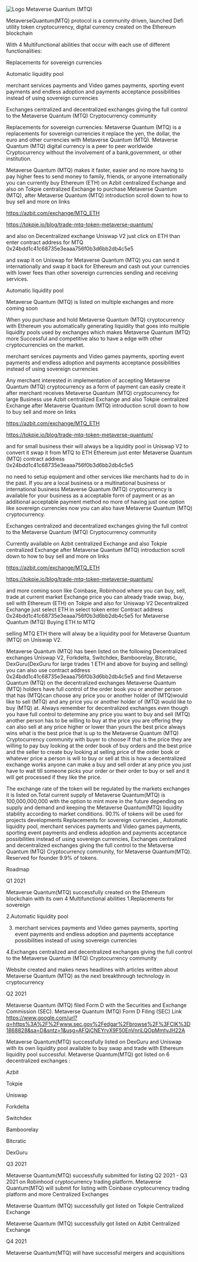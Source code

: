 ![Logo Metaverse Quantum (MTQ)](https://user-images.githubusercontent.com/84361151/125014046-cb0b7380-e021-11eb-874c-93d519b420dd.png)

<!---
MetaverseQuantum/MetaverseQuantum is a ✨ special ✨ repository because its `README.md` (this file) appears on your GitHub profile.
You can click the Preview link to take a look at your changes.
--->MetaverseQuantum(MTQ) protocol is a community driven, launched Defi utility token cryptocurrency, digital currency created on the Ethereum blockchain 

With 4 Multifunctional abilities that occur with each use of different functionalities:

 

Replacements for sovereign currencies

 

Automatic liquidity pool

 

merchant services payments and Video games payments, sporting event payments and endless adoption and payments acceptance possibilities instead of using sovereign currencies

 

Exchanges centralized and decentralized exchanges giving the full control to the Metaverse Quantum (MTQ) Cryptocurrency community

 

Replacements for sovereign currencies: Metaverse Quantum (MTQ) is a replacements for sovereign currencies it replace the yen, the dollar, the euro and other currencies with Metaverse Quantum (MTQ). Metaverse Quantum (MTQ) digital currency is a peer to peer worldwide Cryptocurrency without the involvement of a bank,government, or other institution. 

Metaverse Quantum (MTQ) makes it faster, easier and no more having to pay higher fees to send money to family, friends, or anyone internationally you can currently buy Ethereum (ETH) on Azbit centralized Exchange and also on  Tokpie centralized Exchange to purchase Metaverse Quantum (MTQ), after Metaverse Quantum (MTQ) introduction scroll down to how to buy sell and more on links



  https://azbit.com/exchange/MTQ_ETH



 https://tokpie.io/blog/trade-mtq-token-metaverse-quantum/ 



 and also on Decentralized exchange Uniswap V2 just click on ETH than enter contract address for MTQ 0x24bdd1c41c68735e3eaaa756f0b3d6bb2db4c5e5 

and swap it on Uniswap for Metaverse Quantum (MTQ) you can send it internationally and swap it back for Ethereum and cash out your currencies with lower fees than other sovereign currencies sending and receiving services.

 

Automatic liquidity pool

Metaverse Quantum (MTQ) is listed on multiple exchanges and more coming soon

When you purchase and hold Metaverse Quantum (MTQ) cryptocurrency with Ethereum you automatically generating liquidity that goes into multiple liquidity pools used by exchanges which makes Metaverse Quantum (MTQ) more Successful and competitive also to have a edge with other cryptocurrencies on the market.

 

merchant services payments and Video games payments, sporting event payments and endless adoption and payments acceptance possibilities instead of using sovereign currencies

Any merchant interested in implementation of accepting Metaverse Quantum (MTQ) cryptocurrency as a form of payment can easily create it after merchant receives Metaverse Quantum (MTQ) cryptocurrency for large Business use Azbit centralized Exchange and also  Tokpie centralized Exchange after Metaverse Quantum (MTQ) introduction scroll down to how to buy sell and more on links



 https://azbit.com/exchange/MTQ_ETH



 https://tokpie.io/blog/trade-mtq-token-metaverse-quantum/



 and for small business their will always be a liquidity pool in Uniswap V2 to convert it swap it from MTQ to ETH Ethereum just enter Metaverse Quantum (MTQ) contract address 0x24bdd1c41c68735e3eaaa756f0b3d6bb2db4c5e5  

no need to setup equipment and other services like merchants had to do in the past. If you are a local business or a multinational business or international business Metaverse Quantum (MTQ) cryptocurrency is available for your business as a acceptable form of payment or as an additional acceptable payment method no more of having just one option like sovereign currencies now you can also have Metaverse Quantum (MTQ) cryptocurrency.

 

Exchanges centralized and decentralized exchanges giving the full control to the Metaverse Quantum (MTQ) Cryptocurrency community 

Currently available on Azbit centralized Exchange and also Tokpie centralized Exchange after Metaverse Quantum (MTQ) introduction scroll down to how to buy sell and more on links



 https://azbit.com/exchange/MTQ_ETH



 https://tokpie.io/blog/trade-mtq-token-metaverse-quantum/ 



 and more coming soon like Coinbase, Robinhood where you can buy, sell, trade at current market Exchange price you can already trade swap, buy, sell with Ethereum (ETH) on Tokpie and also for Uniswap V2 Decentralized Exchange just select ETH in select token enter Contract address 0x24bdd1c41c68735e3eaaa756f0b3d6bb2db4c5e5 for Metaverse Quantum (MTQ)  Buying ETH to MTQ 

selling MTQ ETH there will alway be a liquidity pool for Metaverse Quantum (MTQ) on Uniswap V2.

Metaverse Quantum (MTQ) has been listed on the following Decentralized exchanges Uniswap V2, Forkdelta, Switchdex, Bamboorelay, Bitcratic, DexGuru(DexGuru for large trades 1 ETH and above for buying and selling) you can also use contract address 0x24bdd1c41c68735e3eaaa756f0b3d6bb2db4c5e5 and find Metaverse Quantum (MTQ) on the decentralized exchanges Metaverse Quantum (MTQ) holders have full control of the order book you or another person that has (MTQ)can choose any price you or another holder of (MTQ)would like to sell (MTQ) and any price you or another holder of (MTQ) would like to buy (MTQ) at. Always remember for decentralized exchanges even though you have full control to determine any price you want to buy and sell (MTQ) another person has to be willing to buy at the price you are offering they can also sell at any price higher or lower than yours the best price always wins what is the best price that is up to the Metaverse Quantum (MTQ) Cryptocurrency community with buyer to choose if that is the price they are willing to pay buy looking at the order book of buy orders and the best price and the seller to create buy looking at selling price of the order book or whatever price a person is will to buy or sell at this is how a decentralized exchange works anyone can make a buy and sell order at any price you just have to wait till someone picks your order or their order to buy or sell and it will get processed if they like the price.

 

The exchange rate of the token will be regulated by the markets exchanges it is listed on.Total current supply of Metaverse Quantum(MTQ) is 100,000,000,000 with the option to mint more in the future depending on supply and demand and keeping the Metaverse Quantum(MTQ) liquidity stability according to market conditions. 90.1% of tokens will be used for projects developments Replacements for sovereign currencies , Automatic liquidity pool, merchant services payments and Video games payments, sporting event payments and endless adoption and payments acceptance possibilities instead of using sovereign currencies, Exchanges centralized and decentralized exchanges giving the full control to the Metaverse Quantum (MTQ) Cryptocurrency community, for Metaverse Quantum(MTQ). Reserved for founder 9.9% of tokens. 





Roadmap

 

Q1 2021

Metaverse Quantum(MTQ) successfully created on the Ethereum blockchain with its own 4 Multifunctional abilities 1.Replacements for sovereign 

2.Automatic liquidity pool

3. merchant services payments and Video games payments, sporting event payments and endless adoption and payments acceptance possibilities instead of using sovereign currencies

4.Exchanges centralized and decentralized exchanges giving the full control to the Metaverse Quantum (MTQ) Cryptocurrency community 

Website created and makes news headlines with articles written about Metaverse Quantum (MTQ) as the next breakthrough technology in cryptocurrency 

 

Q2 2021

Metaverse Quantum (MTQ) filed Form D with the Securities and Exchange Commission (SEC). Metaverse Quantum (MTQ) Form D Filing (SEC) Link 
https://www.google.com/url?q=https%3A%2F%2Fwww.sec.gov%2Fedgar%2Fbrowse%2F%3FCIK%3D1868828&sa=D&sntz=1&usg=AFQjCNEYrvX9F50EnVnriLQOpMmtyJH22A

Metaverse Quantum(MTQ) successfully listed on DexGuru and Uniswap with its own liquidity pool available to buy swap and trade with Ethereum liquidity pool successful. Metaverse Quantum(MTQ) got listed on 6 decentralized exchanges :



Azbit

Tokpie

Uniswap                                                              

Forkdelta

Switchdex

Bamboorelay

Bitcratic

DexGuru

 

Q3 2021

Metaverse Quantum(MTQ) successfully submitted for listing Q2 2021 - Q3 2021 on Robinhood cryptocurrency trading platform. Metaverse Quantum(MTQ) will submit for listing with Coinbase cryptocurrency trading platform and more Centralized Exchanges 

Metaverse Quantum (MTQ) successfully got listed on Tokpie Centralized Exchange

Metaverse Quantum (MTQ) successfully got listed on Azbit Centralized Exchange

 

Q4 2021

Metaverse Quantum(MTQ) will have successful mergers and acquisitions 

